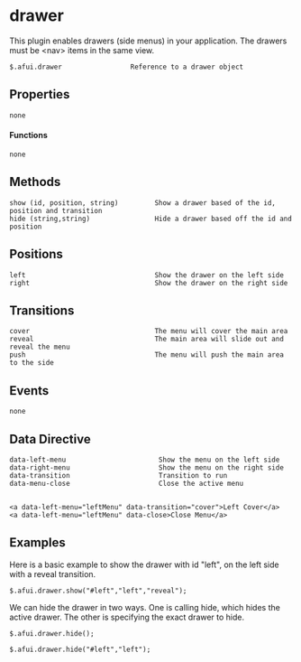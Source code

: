 # drawer

This plugin enables drawers (side menus) in your application.  The drawers must be &lt;nav> items in the same view.


```
$.afui.drawer                 Reference to a drawer object
```

## Properties


```
none
```

#### Functions

```
none
```


## Methods
```
show (id, position, string)         Show a drawer based of the id, position and transition
hide (string,string)                Hide a drawer based off the id and position

```

## Positions
```
left                                Show the drawer on the left side
right                               Show the drawer on the right side
```

## Transitions
```
cover                               The menu will cover the main area
reveal                              The main area will slide out and reveal the menu
push                                The menu will push the main area to the side
```

## Events
```
none
```

## Data Directive
```
data-left-menu                       Show the menu on the left side
data-right-menu                      Show the menu on the right side
data-transition                      Transition to run
data-menu-close                      Close the active menu


<a data-left-menu="leftMenu" data-transition="cover">Left Cover</a>
<a data-left-menu="leftMenu" data-close>Close Menu</a>
```


## Examples


Here is a basic example to show the drawer with id "left", on the left side with a reveal transition.

```
$.afui.drawer.show("#left","left","reveal");

```

We can hide the drawer in two ways.  One is calling hide, which hides the active drawer.  The other is specifying the exact drawer to hide.

```
$.afui.drawer.hide();

$.afui.drawer.hide("#left","left");
```

